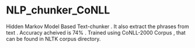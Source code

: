 # NLP_chunker_CoNLL
Hidden Markov Model Based Text-chunker . It also extract the phrases from text . Accuracy acheived is 74% . Trained using CoNLL-2000 Corpus , that can be found in NLTK corpus directory. 
